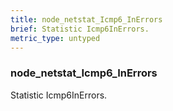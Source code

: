 ```yaml
---
title: node_netstat_Icmp6_InErrors
brief: Statistic Icmp6InErrors.
metric_type: untyped
---
```

### node_netstat_Icmp6_InErrors

Statistic Icmp6InErrors.